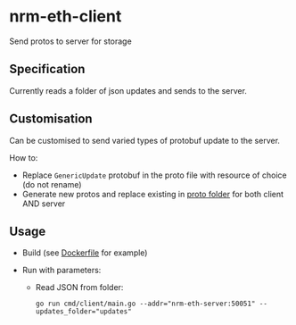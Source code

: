 # nrm-eth-client

Send protos to server for storage

## Specification

Currently reads a folder of json updates and sends to the server.

## Customisation

Can be customised to send varied types of protobuf update to the server.

How to:

- Replace `GenericUpdate` protobuf in the proto file with resource of choice (do not rename)
- Generate new protos and replace existing in [proto folder](proto/nrm) for both client AND server

## Usage

- Build (see [Dockerfile](Dockerfile) for example)
- Run with parameters:

  - Read JSON from folder:

    `go run cmd/client/main.go --addr="nrm-eth-server:50051" --updates_folder="updates"`
